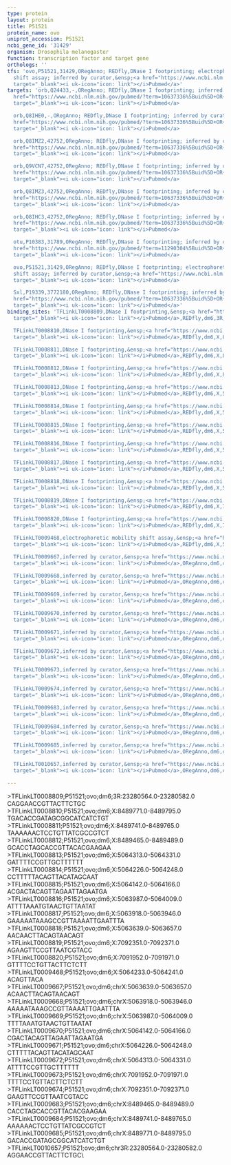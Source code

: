 ```yaml
---
type: protein
layout: protein
title: P51521
protein_name: ovo
uniprot_accession: P51521
ncbi_gene_id: '31429'
organism: Drosophila melanogaster
function: transcription factor and target gene
orthologs: ''
tfs: 'ovo,P51521,31429,ORegAnno; REDfly,DNase I footprinting; electrophoretic mobility
  shift assay; inferred by curator,&ensp;<a href="https://www.ncbi.nlm.nih.gov/pubmed/?term=9634487%5Buid%5D+OR+15371353%5Buid%5D+OR+26578589%5Buid%5D+OR+20965965%5Buid%5D"
  target="_blank"><i uk-icon="icon: link"></i>Pubmed</a>'
targets: 'orb,Q24433,-,ORegAnno; REDfly,DNase I footprinting; inferred by curator,&ensp;<a
  href="https://www.ncbi.nlm.nih.gov/pubmed/?term=10637336%5Buid%5D+OR+26578589%5Buid%5D+OR+20965965%5Buid%5D"
  target="_blank"><i uk-icon="icon: link"></i>Pubmed</a>

  orb,Q8IHE0,-,ORegAnno; REDfly,DNase I footprinting; inferred by curator,&ensp;<a
  href="https://www.ncbi.nlm.nih.gov/pubmed/?term=10637336%5Buid%5D+OR+26578589%5Buid%5D+OR+20965965%5Buid%5D"
  target="_blank"><i uk-icon="icon: link"></i>Pubmed</a>

  orb,Q8IMZ2,42752,ORegAnno; REDfly,DNase I footprinting; inferred by curator,&ensp;<a
  href="https://www.ncbi.nlm.nih.gov/pubmed/?term=10637336%5Buid%5D+OR+26578589%5Buid%5D+OR+20965965%5Buid%5D"
  target="_blank"><i uk-icon="icon: link"></i>Pubmed</a>

  orb,Q9VCN7,42752,ORegAnno; REDfly,DNase I footprinting; inferred by curator,&ensp;<a
  href="https://www.ncbi.nlm.nih.gov/pubmed/?term=10637336%5Buid%5D+OR+26578589%5Buid%5D+OR+20965965%5Buid%5D"
  target="_blank"><i uk-icon="icon: link"></i>Pubmed</a>

  orb,Q8IMZ3,42752,ORegAnno; REDfly,DNase I footprinting; inferred by curator,&ensp;<a
  href="https://www.ncbi.nlm.nih.gov/pubmed/?term=10637336%5Buid%5D+OR+26578589%5Buid%5D+OR+20965965%5Buid%5D"
  target="_blank"><i uk-icon="icon: link"></i>Pubmed</a>

  orb,Q8IHC3,42752,ORegAnno; REDfly,DNase I footprinting; inferred by curator,&ensp;<a
  href="https://www.ncbi.nlm.nih.gov/pubmed/?term=10637336%5Buid%5D+OR+26578589%5Buid%5D+OR+20965965%5Buid%5D"
  target="_blank"><i uk-icon="icon: link"></i>Pubmed</a>

  otu,P10383,31789,ORegAnno; REDfly,DNase I footprinting; inferred by curator,&ensp;<a
  href="https://www.ncbi.nlm.nih.gov/pubmed/?term=11290304%5Buid%5D+OR+26578589%5Buid%5D+OR+20965965%5Buid%5D"
  target="_blank"><i uk-icon="icon: link"></i>Pubmed</a>

  ovo,P51521,31429,ORegAnno; REDfly,DNase I footprinting; electrophoretic mobility
  shift assay; inferred by curator,&ensp;<a href="https://www.ncbi.nlm.nih.gov/pubmed/?term=9634487%5Buid%5D+OR+15371353%5Buid%5D+OR+26578589%5Buid%5D+OR+20965965%5Buid%5D"
  target="_blank"><i uk-icon="icon: link"></i>Pubmed</a>

  Sxl,P19339,3772180,ORegAnno; REDfly,DNase I footprinting; inferred by curator,&ensp;<a
  href="https://www.ncbi.nlm.nih.gov/pubmed/?term=10637336%5Buid%5D+OR+26578589%5Buid%5D+OR+20965965%5Buid%5D"
  target="_blank"><i uk-icon="icon: link"></i>Pubmed</a>'
binding_sites: 'TFLinkLT0008809,DNase I footprinting,&ensp;<a href="https://www.ncbi.nlm.nih.gov/pubmed/?term=10637336%5Buid%5D"
  target="_blank"><i uk-icon="icon: link"></i>Pubmed</a>,REDfly,dm6,3R,23280564,23280582,-

  TFLinkLT0008810,DNase I footprinting,&ensp;<a href="https://www.ncbi.nlm.nih.gov/pubmed/?term=11290304%5Buid%5D"
  target="_blank"><i uk-icon="icon: link"></i>Pubmed</a>,REDfly,dm6,X,8489771,8489795,-

  TFLinkLT0008811,DNase I footprinting,&ensp;<a href="https://www.ncbi.nlm.nih.gov/pubmed/?term=11290304%5Buid%5D"
  target="_blank"><i uk-icon="icon: link"></i>Pubmed</a>,REDfly,dm6,X,8489741,8489765,-

  TFLinkLT0008812,DNase I footprinting,&ensp;<a href="https://www.ncbi.nlm.nih.gov/pubmed/?term=11290304%5Buid%5D"
  target="_blank"><i uk-icon="icon: link"></i>Pubmed</a>,REDfly,dm6,X,8489465,8489489,-

  TFLinkLT0008813,DNase I footprinting,&ensp;<a href="https://www.ncbi.nlm.nih.gov/pubmed/?term=9634487%5Buid%5D"
  target="_blank"><i uk-icon="icon: link"></i>Pubmed</a>,REDfly,dm6,X,5064313,5064331,-

  TFLinkLT0008814,DNase I footprinting,&ensp;<a href="https://www.ncbi.nlm.nih.gov/pubmed/?term=9634487%5Buid%5D"
  target="_blank"><i uk-icon="icon: link"></i>Pubmed</a>,REDfly,dm6,X,5064226,5064248,-

  TFLinkLT0008815,DNase I footprinting,&ensp;<a href="https://www.ncbi.nlm.nih.gov/pubmed/?term=9634487%5Buid%5D"
  target="_blank"><i uk-icon="icon: link"></i>Pubmed</a>,REDfly,dm6,X,5064142,5064166,-

  TFLinkLT0008816,DNase I footprinting,&ensp;<a href="https://www.ncbi.nlm.nih.gov/pubmed/?term=9634487%5Buid%5D"
  target="_blank"><i uk-icon="icon: link"></i>Pubmed</a>,REDfly,dm6,X,5063987,5064009,-

  TFLinkLT0008817,DNase I footprinting,&ensp;<a href="https://www.ncbi.nlm.nih.gov/pubmed/?term=9634487%5Buid%5D"
  target="_blank"><i uk-icon="icon: link"></i>Pubmed</a>,REDfly,dm6,X,5063918,5063946,-

  TFLinkLT0008818,DNase I footprinting,&ensp;<a href="https://www.ncbi.nlm.nih.gov/pubmed/?term=9634487%5Buid%5D"
  target="_blank"><i uk-icon="icon: link"></i>Pubmed</a>,REDfly,dm6,X,5063639,5063657,-

  TFLinkLT0008819,DNase I footprinting,&ensp;<a href="https://www.ncbi.nlm.nih.gov/pubmed/?term=10637336%5Buid%5D"
  target="_blank"><i uk-icon="icon: link"></i>Pubmed</a>,REDfly,dm6,X,7092351,7092371,-

  TFLinkLT0008820,DNase I footprinting,&ensp;<a href="https://www.ncbi.nlm.nih.gov/pubmed/?term=10637336%5Buid%5D"
  target="_blank"><i uk-icon="icon: link"></i>Pubmed</a>,REDfly,dm6,X,7091952,7091971,-

  TFLinkLT0009468,electrophoretic mobility shift assay,&ensp;<a href="https://www.ncbi.nlm.nih.gov/pubmed/?term=15371353%5Buid%5D"
  target="_blank"><i uk-icon="icon: link"></i>Pubmed</a>,REDfly,dm6,X,5064233,5064241,-

  TFLinkLT0009667,inferred by curator,&ensp;<a href="https://www.ncbi.nlm.nih.gov/pubmed/?term=9634487%5Buid%5D"
  target="_blank"><i uk-icon="icon: link"></i>Pubmed</a>,ORegAnno,dm6,chrX,5063639,5063657,+

  TFLinkLT0009668,inferred by curator,&ensp;<a href="https://www.ncbi.nlm.nih.gov/pubmed/?term=9634487%5Buid%5D"
  target="_blank"><i uk-icon="icon: link"></i>Pubmed</a>,ORegAnno,dm6,chrX,5063918,5063946,+

  TFLinkLT0009669,inferred by curator,&ensp;<a href="https://www.ncbi.nlm.nih.gov/pubmed/?term=9634487%5Buid%5D"
  target="_blank"><i uk-icon="icon: link"></i>Pubmed</a>,ORegAnno,dm6,chrX,5063987,5064009,+

  TFLinkLT0009670,inferred by curator,&ensp;<a href="https://www.ncbi.nlm.nih.gov/pubmed/?term=9634487%5Buid%5D"
  target="_blank"><i uk-icon="icon: link"></i>Pubmed</a>,ORegAnno,dm6,chrX,5064142,5064166,+

  TFLinkLT0009671,inferred by curator,&ensp;<a href="https://www.ncbi.nlm.nih.gov/pubmed/?term=9634487%5Buid%5D"
  target="_blank"><i uk-icon="icon: link"></i>Pubmed</a>,ORegAnno,dm6,chrX,5064226,5064248,+

  TFLinkLT0009672,inferred by curator,&ensp;<a href="https://www.ncbi.nlm.nih.gov/pubmed/?term=9634487%5Buid%5D"
  target="_blank"><i uk-icon="icon: link"></i>Pubmed</a>,ORegAnno,dm6,chrX,5064313,5064331,+

  TFLinkLT0009673,inferred by curator,&ensp;<a href="https://www.ncbi.nlm.nih.gov/pubmed/?term=10637336%5Buid%5D"
  target="_blank"><i uk-icon="icon: link"></i>Pubmed</a>,ORegAnno,dm6,chrX,7091952,7091971,+

  TFLinkLT0009674,inferred by curator,&ensp;<a href="https://www.ncbi.nlm.nih.gov/pubmed/?term=10637336%5Buid%5D"
  target="_blank"><i uk-icon="icon: link"></i>Pubmed</a>,ORegAnno,dm6,chrX,7092351,7092371,+

  TFLinkLT0009683,inferred by curator,&ensp;<a href="https://www.ncbi.nlm.nih.gov/pubmed/?term=11290304%5Buid%5D"
  target="_blank"><i uk-icon="icon: link"></i>Pubmed</a>,ORegAnno,dm6,chrX,8489465,8489489,+

  TFLinkLT0009684,inferred by curator,&ensp;<a href="https://www.ncbi.nlm.nih.gov/pubmed/?term=11290304%5Buid%5D"
  target="_blank"><i uk-icon="icon: link"></i>Pubmed</a>,ORegAnno,dm6,chrX,8489741,8489765,+

  TFLinkLT0009685,inferred by curator,&ensp;<a href="https://www.ncbi.nlm.nih.gov/pubmed/?term=11290304%5Buid%5D"
  target="_blank"><i uk-icon="icon: link"></i>Pubmed</a>,ORegAnno,dm6,chrX,8489771,8489795,+

  TFLinkLT0010657,inferred by curator,&ensp;<a href="https://www.ncbi.nlm.nih.gov/pubmed/?term=10637336%5Buid%5D"
  target="_blank"><i uk-icon="icon: link"></i>Pubmed</a>,ORegAnno,dm6,chr3R,23280564,23280582,+'

---
```

\>TFLinkLT0008809;P51521;ovo;dm6;3R:23280564.0-23280582.0\CAGGAACCGTTACTTCTGC\\>TFLinkLT0008810;P51521;ovo;dm6;X:8489771.0-8489795.0\TGACACCGATAGCGGCATCATCTGT\\>TFLinkLT0008811;P51521;ovo;dm6;X:8489741.0-8489765.0\TAAAAAACTCCTGTTATCGCCGTCT\\>TFLinkLT0008812;P51521;ovo;dm6;X:8489465.0-8489489.0\GCACCTAGCACCGTTACACGAAGAA\\>TFLinkLT0008813;P51521;ovo;dm6;X:5064313.0-5064331.0\GATTTTCCGTTGCTTTTTT\\>TFLinkLT0008814;P51521;ovo;dm6;X:5064226.0-5064248.0\CCTTTTTACAGTTACATAGCAAT\\>TFLinkLT0008815;P51521;ovo;dm6;X:5064142.0-5064166.0\ACGACTACAGTTAGAATTAGAATGA\\>TFLinkLT0008816;P51521;ovo;dm6;X:5063987.0-5064009.0\ATTTTAAATGTAACTGTTAATAT\\>TFLinkLT0008817;P51521;ovo;dm6;X:5063918.0-5063946.0\GAAAAATAAAGCCGTTAAAATTGAATTTA\\>TFLinkLT0008818;P51521;ovo;dm6;X:5063639.0-5063657.0\AACAACTTACAGTAACAGT\\>TFLinkLT0008819;P51521;ovo;dm6;X:7092351.0-7092371.0\AGAAGTTCCGTTAATCGTACC\\>TFLinkLT0008820;P51521;ovo;dm6;X:7091952.0-7091971.0\GTTTTCCTGTTACTTCTCTT\\>TFLinkLT0009468;P51521;ovo;dm6;X:5064233.0-5064241.0\ACAGTTACA\\>TFLinkLT0009667;P51521;ovo;dm6;chrX:5063639.0-5063657.0\ACAACTTACAGTAACAGT\\>TFLinkLT0009668;P51521;ovo;dm6;chrX:5063918.0-5063946.0\AAAAATAAAGCCGTTAAAATTGAATTTA\\>TFLinkLT0009669;P51521;ovo;dm6;chrX:5063987.0-5064009.0\TTTTAAATGTAACTGTTAATAT\\>TFLinkLT0009670;P51521;ovo;dm6;chrX:5064142.0-5064166.0\CGACTACAGTTAGAATTAGAATGA\\>TFLinkLT0009671;P51521;ovo;dm6;chrX:5064226.0-5064248.0\CTTTTTACAGTTACATAGCAAT\\>TFLinkLT0009672;P51521;ovo;dm6;chrX:5064313.0-5064331.0\ATTTTCCGTTGCTTTTTT\\>TFLinkLT0009673;P51521;ovo;dm6;chrX:7091952.0-7091971.0\TTTTCCTGTTACTTCTCTT\\>TFLinkLT0009674;P51521;ovo;dm6;chrX:7092351.0-7092371.0\GAAGTTCCGTTAATCGTACC\\>TFLinkLT0009683;P51521;ovo;dm6;chrX:8489465.0-8489489.0\CACCTAGCACCGTTACACGAAGAA\\>TFLinkLT0009684;P51521;ovo;dm6;chrX:8489741.0-8489765.0\AAAAAACTCCTGTTATCGCCGTCT\\>TFLinkLT0009685;P51521;ovo;dm6;chrX:8489771.0-8489795.0\GACACCGATAGCGGCATCATCTGT\\>TFLinkLT0010657;P51521;ovo;dm6;chr3R:23280564.0-23280582.0\AGGAACCGTTACTTCTGC\